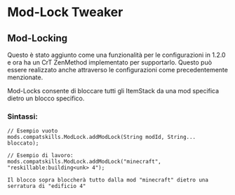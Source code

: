 # Mod-Lock Tweaker

## Mod-Locking

Questo è stato aggiunto come una funzionalità per le configurazioni in 1.2.0 e ora ha un CrT ZenMethod implementato per supportarlo. Questo può essere realizzato anche attraverso le configurazioni come precedentemente menzionate.

Mod-Locks consente di bloccare tutti gli ItemStack da una mod specifica dietro un blocco specifico.

### Sintassi:

    // Esempio vuoto
    mods.compatskills.ModLock.addModLock(String modId, String... bloccato);
    
    // Esempio di lavoro:
    mods.compatskills.ModLock.addModLock("minecraft", "reskillable:building<unk> 4");
    
    Il blocco sopra bloccherà tutto dalla mod "minecraft" dietro una serratura di "edificio 4"